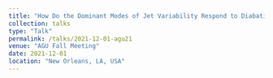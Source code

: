 ```yaml
---
title: "How Do the Dominant Modes of Jet Variability Respond to Diabatic Heat Sources?"
collection: talks
type: "Talk"
permalink: /talks/2021-12-01-agu21
venue: "AGU Fall Meeting"
date: 2021-12-01
location: "New Orleans, LA, USA"
---
```

